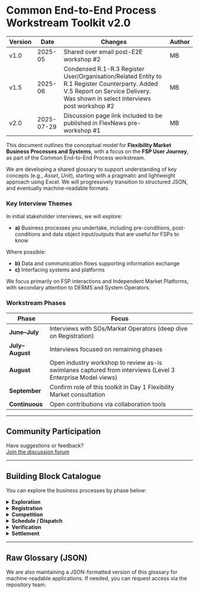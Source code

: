 # Common End-to-End Process Workstream Toolkit v2.0

| Version | Date       | Changes                      | Author   |
|---------|------------|------------------------------|----------|
| v1.0  | 2025-05 | Shared over email post-E2E workshop #2 | MB   |
| v1.5  | 2025-06 | Condensed R.1-R.3 Register User/Organisation/Related Entity to R.1 Register Counterparty. Added V.5 Report on Service Delivery.  Was shown in select interviews post workshop #2 | MB   |
| v2.0  | 2025-07-29 | Discussion page link included to be published in FlexNews pre-workshop #1 | MB   |


This document outlines the conceptual model for **Flexibility Market Business Processes and Systems**, with a focus on the **FSP User Journey**, as part of the Common End-to-End Process workstream.

We are developing a shared glossary to support understanding of key concepts (e.g., *Asset*, *Unit*), starting with a pragmatic and lightweight approach using Excel. We will progressively transition to structured JSON, and eventually machine-readable formats.

### Key Interview Themes

In initial stakeholder interviews, we will explore:

- **a)** Business processes you undertake, including pre-conditions, post-conditions and data object input/outputs that are useful for FSPs to know

Where possible:
- **b)** Data and communication flows supporting information exchange
- **c)** Interfacing systems and platforms

We focus primarily on FSP interactions and Independent Market Platforms, with secondary attention to DERMS and System Operators.

### Workstream Phases

| Phase                | Focus                                                                 |
|----------------------|------------------------------------------------------------------------|
| **June–July**        | Interviews with SOs/Market Operators (deep dive on Registration)       |
| **July–August**      | Interviews focused on remaining phases                                 |
| **August**       | Open industry workshop to review as-is swimlanes captured from interviews (Level 3 Enterprise Model views)   |
| **September**        | Confirm role of this toolkit in Day 1 Flexibility Market consultation   |
| **Continuous**       | Open contributions via collaboration tools                             |

---

## Community Participation

Have suggestions or feedback?  
[Join the discussion forum](https://github.com/mez-FMDA/MF_Repository_test/discussions)

---

## Building Block Catalogue

You can explore the business processes by phase below:

<details>
<summary><strong>Exploration</strong></summary>

| Code | Process                     |
|------|-----------------------------|
| E.1  | Define Sub-Market           |
| E.2  | Understand Markets          |
| E.3  | Build Investment Case       |
| E.4  | Develop Operational Strategy|

</details>

<details>
<summary><strong>Registration</strong></summary>

| Code | Process                           |
|------|-----------------------------------|
| R.1  | Register Counterparty       |
| R.2  | Qualify Counterparty (Commercially) |
| R.3  | Sign Service Contract       |
| R.4  | Register Assets            |
| R.5  | Qualify Assets                    |
| R.6  | Register Units             |
| R.7 | Qualify Units                     |
| R.8 | Test Units                        |

</details>

<details>
<summary><strong>Competition</strong></summary>

| Code | Process                                 |
|------|------------------------------------------|
| C.1  | Communicate Buy Requirements             |
| C.2  | Communicate Sell Requirements            |
| C.3  | Clear Market                             |

</details>

<details>
<summary><strong>Schedule / Dispatch</strong></summary>

| Code | Process                              |
|------|--------------------------------------|
| D.1  | Maintain Unit Availability           |
| D.2  | Provide Operational Visibility       |
| D.3  | Dispatch Units                       |
| D.4  | Deliver Service                      |
| D.5  | Cease Units                          |
| D.6  | Cease Assets                         |


</details>

<details>
<summary><strong>Verification</strong></summary>

| Code | Process                      |
|------|------------------------------|
| V.1  | Collate Verification Data    |
| V.2  | Process Verification Data    |
| V.3  | Communicate Performance      |
| V.4  | Manage Disputes              |
| V.5  | Report on Service Delivery    |

</details>

<details>
<summary><strong>Settlement</strong></summary>

| Code | Process             |
|------|---------------------|
| S.1  | Generate Invoices   |
| S.2  | Process Payments    |

</details>

---

## Raw Glossary (JSON)

We are also maintaining a JSON-formatted version of this glossary for machine-readable applications. If needed, you can request access via the repository team.
